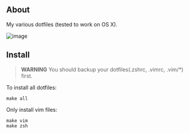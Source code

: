 ## About
My various dotfiles (tested to work on OS X).

![image](https://raw.github.com/luin/dotfiles/master/preview/vim.png)

## Install
> **WARNING** You should backup your dotfiles(.zshrc, .vimrc, .vim/*) first.

To install all dotfiles:
  
  ```
  make all
  ```

Only install vim files:

  ```
  make vim
  make zsh
  ```

